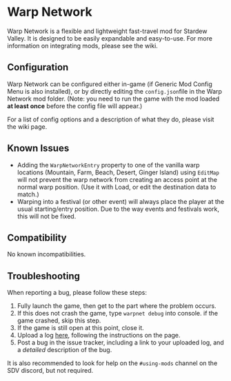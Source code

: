 # Warp Network
Warp Network is a flexible and lightweight fast-travel mod for Stardew Valley. It is designed to be easily expandable and easy-to-use. For more information on integrating mods, please see the wiki.

## Configuration
Warp Network can be configured either in-game (if Generic Mod Config Menu is also installed), or by directly editing the `config.json`file in the Warp Network mod folder. (Note: you need to run the game with the mod loaded **at least once** before the config file will appear.)

For a list of config options and a description of what they do, please visit the wiki page.

## Known Issues
* Adding the `WarpNetworkEntry` property to one of the vanilla warp locations (Mountain, Farm, Beach, Desert, Ginger Island) using `EditMap` will not prevent the warp network from creating an access point at the normal warp position. (Use it with Load, or edit the destination data to match.)
* Warping into a festival (or other event) will always place the player at the usual starting/entry position. Due to the way events and festivals work, this will not be fixed.

## Compatibility
No known incompatibilities.

## Troubleshooting
When reporting a bug, please follow these steps:

1. Fully launch the game, then get to the part where the problem occurs.
2. If this does not crash the game, type `warpnet debug` into console. if the game crashed, skip this step.
3. If the game is still open at this point, close it.
4. Upload a log [here](https://smapi.io/log), following the instructions on the page.
5. Post a bug in the issue tracker, including a link to your uploaded log, and a *detailed* description of the bug. 

It is also recommended to look for help on the `#using-mods` channel on the SDV discord, but not required.
